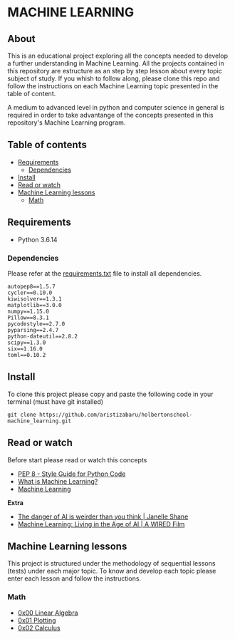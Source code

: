 # MACHINE LEARNING

## About

This is an educational project exploring all the concepts needed to develop a further understanding in Machine Learning. All the projects contained in this repository are estructure as an step by step lesson about every topic subject of study. If you whish to follow along, please clone this repo and follow the instructions on each Machine Learning topic presented in the table of content.

A medium to advanced level in python and computer science in general is required in order to take advantange of the concepts presented in this repository's Machine Learning program.

## Table of contents

- [Requirements](#requirements)
  - [Dependencies](#dependencies)
- [Install](#install)
- [Read or watch](#read-or-watch)
- [Machine Learning lessons](#machine-learning-lessons)
  - [Math](#math)

## Requirements

- Python 3.6.14

### Dependencies

Please refer at the [requirements.txt](requirements.txt) file to install all dependencies.

```
autopep8==1.5.7
cycler==0.10.0
kiwisolver==1.3.1
matplotlib==3.0.0
numpy==1.15.0
Pillow==8.3.1
pycodestyle==2.7.0
pyparsing==2.4.7
python-dateutil==2.8.2
scipy==1.3.0
six==1.16.0
toml==0.10.2
```

## Install

To clone this project please copy and paste the following code in your terminal (must have git installed)

```
git clone https://github.com/aristizabaru/holbertonschool-machine_learning.git
```

## Read or watch

Before start please read or watch this concepts

- [PEP 8 - Style Guide for Python Code](https://www.python.org/dev/peps/pep-0008/)
- [What is Machine Learning?](https://www.youtube.com/watch?v=9gGnTQTYNaE)
- [Machine Learning](https://www.ibm.com/cloud/learn/machine-learning)

**Extra**

- [The danger of AI is weirder than you think | Janelle Shane](https://www.youtube.com/watch?v=OhCzX0iLnOc)
- [Machine Learning: Living in the Age of AI | A WIRED Film](https://www.youtube.com/watch?v=ZJixNvx9BAca)

## Machine Learning lessons

This project is structured under the methodology of sequential lessons (tests) under each major topic. To know and develop each topic please enter each lesson and follow the instructions.

### Math

- [0x00 Linear Algebra](math/0x00-linear_algebra)
- [0x01 Plotting](math/0x01-plotting)
- [0x02 Calculus](math/0x02-calculus)
